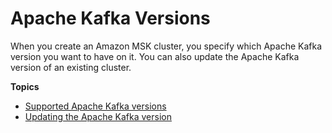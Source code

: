 # Apache Kafka Versions<a name="kafka-versions"></a>

When you create an Amazon MSK cluster, you specify which Apache Kafka version you want to have on it\. You can also update the Apache Kafka version of an existing cluster\.

**Topics**
+ [Supported Apache Kafka versions](supported-kafka-versions.md)
+ [Updating the Apache Kafka version](version-upgrades.md)